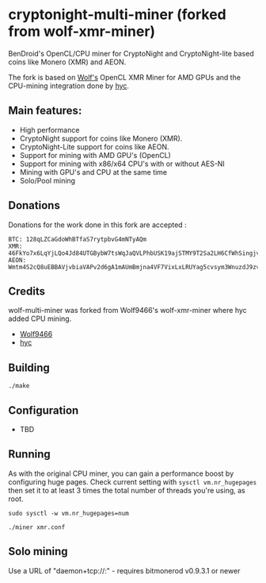 # cryptonight-multi-miner (forked from wolf-xmr-miner)

BenDroid's OpenCL/CPU miner for CryptoNight and CryptoNight-lite based coins like Monero (XMR) and AEON.

The fork is based on [Wolf's](https://github.com/wolf9466) OpenCL XMR Miner for AMD GPUs and the CPU-mining integration done by [hyc](https://github.com/hyc).

## Main features:

* High performance
* CryptoNight support for coins like Monero (XMR).
* CryptoNight-Lite support for coins like AEON.
* Support for mining with AMD GPU's (OpenCL)
* Support for mining with x86/x64 CPU's with or without AES-NI
* Mining with GPU's and CPU at the same time
* Solo/Pool mining

## Donations
Donations for the work done in this fork are accepted :

```
BTC: 128qLZCaGdoWhBTfaS7rytpbvG4mNTyAQm
XMR: 46FkYo7x6LqYjLQo4Jd84UTGBybW7tsWqJaQVLPhbUSK19ajSTMY9T2Sa2LH6CfWhSingjvQARtfeM4Feekpp2yFR1wsFNT
AEON: Wmtm4S2cQ8uEBBAVjvbiaVAPv2d6gA1mAUmBmjna4VF7VixLxLRUYag5cvsym3WnuzdJ9zvhQ3Xwa8gWxPDPRfcQ3AUkYra3W
```

## Credits
wolf-multi-miner was forked from Wolf9466's wolf-xmr-miner where hyc added CPU mining.

* [Wolf9466](https://github.com/wolf9466)
* [hyc](https://github.com/hyc)



## Building

```
./make
```

## Configuration

* TBD

## Running

As with the original CPU miner, you can gain a performance boost by configuring huge pages.
Check current setting with `sysctl vm.nr_hugepages` then set it to at least 3 times the
total number of threads you're using, as root.

    sudo sysctl -w vm.nr_hugepages=num

```
./miner xmr.conf
```

## Solo mining

Use a URL of "daemon+tcp://<host>:<port>" - requires bitmonerod v0.9.3.1 or newer
